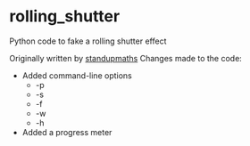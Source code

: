 # rolling_shutter
Python code to fake a rolling shutter effect 

Originally written by [standupmaths](http://github.com/standupmaths)
Changes made to the code:
 * Added command-line options
   * -p
   * -s
   * -f
   * -w
   * -h
 * Added a progress meter
 
